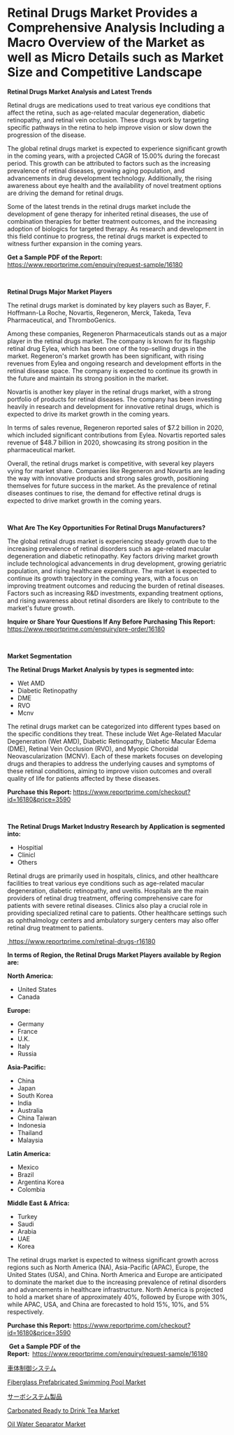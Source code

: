 <p><h1>Retinal Drugs Market Provides a Comprehensive Analysis Including a Macro Overview of the Market as well as Micro Details such as Market Size and Competitive Landscape</h1></p><p><strong>Retinal Drugs Market Analysis and Latest Trends</strong></p>
<p><p>Retinal drugs are medications used to treat various eye conditions that affect the retina, such as age-related macular degeneration, diabetic retinopathy, and retinal vein occlusion. These drugs work by targeting specific pathways in the retina to help improve vision or slow down the progression of the disease.</p><p>The global retinal drugs market is expected to experience significant growth in the coming years, with a projected CAGR of 15.00% during the forecast period. This growth can be attributed to factors such as the increasing prevalence of retinal diseases, growing aging population, and advancements in drug development technology. Additionally, the rising awareness about eye health and the availability of novel treatment options are driving the demand for retinal drugs.</p><p>Some of the latest trends in the retinal drugs market include the development of gene therapy for inherited retinal diseases, the use of combination therapies for better treatment outcomes, and the increasing adoption of biologics for targeted therapy. As research and development in this field continue to progress, the retinal drugs market is expected to witness further expansion in the coming years.</p></p>
<p><strong>Get a Sample PDF of the Report:&nbsp;</strong> <a href="https://www.reportprime.com/enquiry/request-sample/16180">https://www.reportprime.com/enquiry/request-sample/16180</a></p>
<p>&nbsp;</p>
<p><strong>Retinal Drugs Major Market Players</strong></p>
<p><p>The retinal drugs market is dominated by key players such as Bayer, F. Hoffmann-La Roche, Novartis, Regeneron, Merck, Takeda, Teva Pharmaceutical, and ThromboGenics. </p><p>Among these companies, Regeneron Pharmaceuticals stands out as a major player in the retinal drugs market. The company is known for its flagship retinal drug Eylea, which has been one of the top-selling drugs in the market. Regeneron's market growth has been significant, with rising revenues from Eylea and ongoing research and development efforts in the retinal disease space. The company is expected to continue its growth in the future and maintain its strong position in the market.</p><p>Novartis is another key player in the retinal drugs market, with a strong portfolio of products for retinal diseases. The company has been investing heavily in research and development for innovative retinal drugs, which is expected to drive its market growth in the coming years.</p><p>In terms of sales revenue, Regeneron reported sales of $7.2 billion in 2020, which included significant contributions from Eylea. Novartis reported sales revenue of $48.7 billion in 2020, showcasing its strong position in the pharmaceutical market.</p><p>Overall, the retinal drugs market is competitive, with several key players vying for market share. Companies like Regeneron and Novartis are leading the way with innovative products and strong sales growth, positioning themselves for future success in the market. As the prevalence of retinal diseases continues to rise, the demand for effective retinal drugs is expected to drive market growth in the coming years.</p></p>
<p>&nbsp;</p>
<p><strong>What Are The Key Opportunities For Retinal Drugs Manufacturers?</strong></p>
<p><p>The global retinal drugs market is experiencing steady growth due to the increasing prevalence of retinal disorders such as age-related macular degeneration and diabetic retinopathy. Key factors driving market growth include technological advancements in drug development, growing geriatric population, and rising healthcare expenditure. The market is expected to continue its growth trajectory in the coming years, with a focus on improving treatment outcomes and reducing the burden of retinal diseases. Factors such as increasing R&D investments, expanding treatment options, and rising awareness about retinal disorders are likely to contribute to the market's future growth.</p></p>
<p><strong>Inquire or Share Your Questions If Any Before Purchasing This Report:</strong> <a href="https://www.reportprime.com/enquiry/pre-order/16180">https://www.reportprime.com/enquiry/pre-order/16180</a></p>
<p>&nbsp;</p>
<p><strong>Market Segmentation</strong></p>
<p><strong>The Retinal Drugs Market Analysis by types is segmented into:</strong></p>
<p><ul><li>Wet AMD</li><li>Diabetic Retinopathy</li><li>DME</li><li>RVO</li><li>Mcnv</li></ul></p>
<p><p>The retinal drugs market can be categorized into different types based on the specific conditions they treat. These include Wet Age-Related Macular Degeneration (Wet AMD), Diabetic Retinopathy, Diabetic Macular Edema (DME), Retinal Vein Occlusion (RVO), and Myopic Choroidal Neovascularization (MCNV). Each of these markets focuses on developing drugs and therapies to address the underlying causes and symptoms of these retinal conditions, aiming to improve vision outcomes and overall quality of life for patients affected by these diseases.</p></p>
<p><strong>Purchase this Report:&nbsp;</strong><a href="https://www.reportprime.com/checkout?id=16180&price=3590">https://www.reportprime.com/checkout?id=16180&price=3590</a></p>
<p>&nbsp;</p>
<p><strong>The Retinal Drugs Market Industry Research by Application is segmented into:</strong></p>
<p><ul><li>Hospitial</li><li>Clinicl</li><li>Others</li></ul></p>
<p><p>Retinal drugs are primarily used in hospitals, clinics, and other healthcare facilities to treat various eye conditions such as age-related macular degeneration, diabetic retinopathy, and uveitis. Hospitals are the main providers of retinal drug treatment, offering comprehensive care for patients with severe retinal diseases. Clinics also play a crucial role in providing specialized retinal care to patients. Other healthcare settings such as ophthalmology centers and ambulatory surgery centers may also offer retinal drug treatment to patients.</p></p>
<p><a href="https://www.reportprime.com/retinal-drugs-r16180">&nbsp;https://www.reportprime.com/retinal-drugs-r16180</a></p>
<p><strong>In terms of Region, the Retinal Drugs Market Players available by Region are:</strong></p>
<p>
    <p> <strong> North America: </strong>
        <ul>
            <li>United States</li>
            <li>Canada</li>
        </ul>
        </p> 
    <p> <strong> Europe: </strong>
        <ul>
            <li>Germany</li>
            <li>France</li>
            <li>U.K.</li>
            <li>Italy</li>
            <li>Russia</li>
        </ul>
        </p> 
    <p> <strong> Asia-Pacific: </strong>
        <ul>
            <li>China</li>
            <li>Japan</li>
            <li>South Korea</li>
            <li>India</li>
            <li>Australia</li>
            <li>China Taiwan</li>
            <li>Indonesia</li>
            <li>Thailand</li>
            <li>Malaysia</li>
        </ul>
        </p> 
    <p> <strong> Latin America: </strong>
        <ul>
            <li>Mexico</li>
            <li>Brazil</li>
            <li>Argentina Korea</li>
            <li>Colombia</li>
        </ul>
        </p> 
    <p> <strong> Middle East & Africa: </strong>
        <ul>
            <li>Turkey</li>
            <li>Saudi</li>
            <li>Arabia</li>
            <li>UAE</li>
            <li>Korea</li>
        </ul>
    </p>
    </p>
<p><p>The retinal drugs market is expected to witness significant growth across regions such as North America (NA), Asia-Pacific (APAC), Europe, the United States (USA), and China. North America and Europe are anticipated to dominate the market due to the increasing prevalence of retinal disorders and advancements in healthcare infrastructure. North America is projected to hold a market share of approximately 40%, followed by Europe with 30%, while APAC, USA, and China are forecasted to hold 15%, 10%, and 5% respectively.</p></p>
<p><strong>Purchase this Report: </strong><a href="https://www.reportprime.com/checkout?id=16180&price=3590">https://www.reportprime.com/checkout?id=16180&price=3590</a></p>
<p>&nbsp;<strong>Get a Sample PDF of the Report:&nbsp;&nbsp;</strong><a href="https://www.reportprime.com/enquiry/request-sample/16180">https://www.reportprime.com/enquiry/request-sample/16180</a></p>
<p><strong></strong></p>
<p><p><a href="https://github.com/reliezer65/Market-Research-Report-List-1/blob/main/954247282782.md">車体制御システム</a></p><p><a href="https://issuu.com/reportprime-2/docs/fiberglass-prefabricated-swimming-pool-market-size">Fiberglass Prefabricated Swimming Pool Market</a></p><p><a href="https://github.com/RodHoppe07/Market-Research-Report-List-1/blob/main/109143582781.md">サーボシステム製品</a></p><p><a href="https://www.linkedin.com/pulse/carbonated-ready-drink-tea-market-trends-analysis-forecasted-u3d9c">Carbonated Ready to Drink Tea Market</a></p><p><a href="https://www.linkedin.com/pulse/oil-water-separator-market-trends-analysis-forecasted-period-lphkf">Oil Water Separator Market</a></p></p>